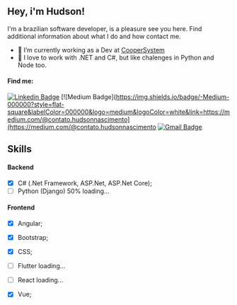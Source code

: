 ## Hey, i'm Hudson!

<!--
**hudson-nascimento/hudson-nascimento** is a ✨ _special_ ✨ repository because its `README.md` (this file) appears on your GitHub profile.
-->

I'm a brazilian software developer, is a pleasure see you here.
Find additional information about what I do and how contact me.

 - 🔭 I’m currently working as a Dev at [CooperSystem](www.coopersystem.com.br)
 - 💜 I love to work with .NET and C#, but like chalenges in Python and Node too.

#### Find me:
[![Linkedin Badge](https://img.shields.io/badge/-LinkedIn-blue?style=flat&logo=Linkedin&logoColor=white&link=http://bit.ly/linkedinhudsonnascimento/)](http://bit.ly/linkedinhudsonnascimento)
[![Medium Badge](https://img.shields.io/badge/-Medium-000000?style=flat-square&labelColor=000000&logo=medium&logoColor=white&link=https://medium.com/@contato.hudsonnascimento](https://medium.com/@contato.hudsonnascimento
[![Gmail Badge](https://img.shields.io/badge/-Gmail-c14438?style=flat&logo=Gmail&logoColor=white&link=mailto:contato.hudsonnascimento@gmail.com)](mailto:contato.hudsonnascimento@gmail.com)

## Skills

#### Backend
  - [x] C# (.Net Framework, ASP.Net, ASP.Net Core);
  - [ ] Python (Django) 50% loading...
  
#### Frontend
  - [x] Angular;
  - [x] Bootstrap;
  - [x] CSS;
  - [ ] Flutter loading...
  - [ ] React loading...
  - [x] Vue;


